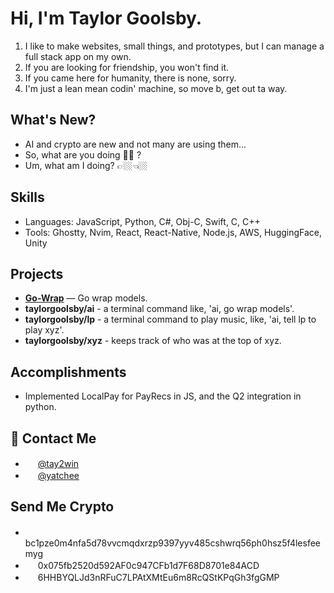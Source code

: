# Hi, I'm Taylor Goolsby.

1. I like to make websites, small things, and prototypes, but I can manage a full stack app on my own.
2. If you are looking for friendship, you won't find it.
3. If you came here for humanity, there is none, sorry.
4. I'm just a lean mean codin' machine, so move b, get out ta way.

## What's New?

* AI and crypto are new and not many are using them...
* So, what are you doing 🫵🏼 ?
* Um, what am I doing? 👉🏼👈🏼

## Skills
- Languages: JavaScript, Python, C#, Obj-C, Swift, C, C++
- Tools: Ghostty, Nvim, React, React-Native, Node.js, AWS, HuggingFace, Unity

## Projects
- **[Go-Wrap](https://go-wrap.com)** — Go wrap models.
- **taylorgoolsby/ai** - a terminal command like, 'ai, go wrap models'.
- **taylorgoolsby/lp** - a terminal command to play music, like, 'ai, tell lp to play xyz'.
- **taylorgoolsby/xyz** - keeps track of who was at the top of xyz.

## Accomplishments
- Implemented LocalPay for PayRecs in JS, and the Q2 integration in python.

## 📮 Contact Me
- <img src="https://www.svgrepo.com/download/475689/twitter-color.svg" width="16" height="16" /> [@tay2win](https://twitter.com/tay2win)
- <img src="https://www.svgrepo.com/show/353655/discord-icon.svg" width="16" height="16" /> [@yatchee](https://discord.com/users/151921194558291968)

## Send Me Crypto
- <img src="https://www.svgrepo.com/show/532401/bitcoin-circle.svg" width="16" height="16" /> bc1pze0m4nfa5d78vvcmqdxrzp9397yyv485cshwrq56ph0hsz5f4lesfeemyg
- <img src="https://www.svgrepo.com/show/521649/ethereum.svg" width="16" height="16" /> 0x075fb2520d592AF0c947CFb1d7F68D8701e84ACD
- <img src="https://www.svgrepo.com/show/470684/solana.svg" width="16" height="16" /> 6HHBYQLJd3nRFuC7LPAtXMtEu6m8RcQStKPqGh3fgGMP




